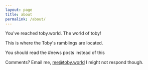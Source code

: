 ```yaml
---
layout: page
title: about
permalink: /about/
---
```


You've reached toby.world. The world of toby!

This is where the Toby's ramblings are located.

You should read the #news posts instead of this

Comments? Email me, me@toby.world I might not respond though.